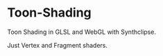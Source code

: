 # Toon-Shading

Toon Shading in GLSL and WebGL with Synthclipse. 

Just Vertex and Fragment shaders.